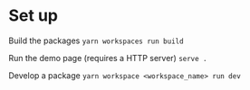 # Set up

Build the packages
`yarn workspaces run build`

Run the demo page (requires a HTTP server)
`serve .`

Develop a package
`yarn workspace <workspace_name> run dev`
